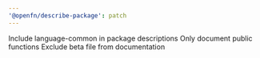 ```yaml
---
'@openfn/describe-package': patch
---
```


Include language-common in package descriptions
Only document public functions
Exclude beta file from documentation
